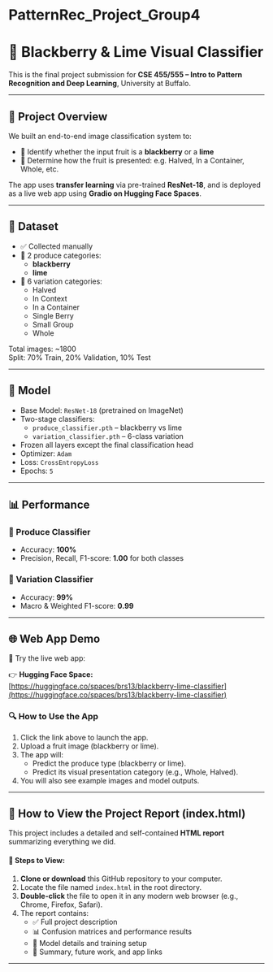 # PatternRec_Project_Group4
# 🍇 Blackberry & Lime Visual Classifier

This is the final project submission for **CSE 455/555 – Intro to Pattern Recognition and Deep Learning**, University at Buffalo.

---

## 📌 Project Overview

We built an end-to-end image classification system to:

- 🥝 Identify whether the input fruit is a **blackberry** or a **lime**
- 🧺 Determine how the fruit is presented: e.g. Halved, In a Container, Whole, etc.

The app uses **transfer learning** via pre-trained **ResNet-18**, and is deployed as a live web app using **Gradio on Hugging Face Spaces**.

---

## 📂 Dataset

- ✅ Collected manually
- 🎯 2 produce categories:
  - **blackberry**
  - **lime**
- 🎯 6 variation categories:
  - Halved
  - In Context
  - In a Container
  - Single Berry
  - Small Group
  - Whole

Total images: ~1800  
Split: 70% Train, 20% Validation, 10% Test

---

## 🧠 Model

- Base Model: `ResNet-18` (pretrained on ImageNet)
- Two-stage classifiers:
  - `produce_classifier.pth` – blackberry vs lime
  - `variation_classifier.pth` – 6-class variation
- Frozen all layers except the final classification head
- Optimizer: `Adam`
- Loss: `CrossEntropyLoss`
- Epochs: `5`

---

## 📊 Performance

### 🍇 Produce Classifier

- Accuracy: **100%**
- Precision, Recall, F1-score: **1.00** for both classes

### 🧺 Variation Classifier

- Accuracy: **99%**
- Macro & Weighted F1-score: **0.99**

---

## 🌐 Web App Demo

🧪 Try the live web app:

👉 **Hugging Face Space:**  
[https://huggingface.co/spaces/brs13/blackberry-lime-classifier](https://huggingface.co/spaces/brs13/blackberry-lime-classifier)

### 🔍 How to Use the App

1. Click the link above to launch the app.
2. Upload a fruit image (blackberry or lime).
3. The app will:
   - Predict the produce type (blackberry or lime).
   - Predict its visual presentation category (e.g., Whole, Halved).
4. You will also see example images and model outputs.

---

## 📄 How to View the Project Report (index.html)

This project includes a detailed and self-contained **HTML report** summarizing everything we did.

#### 🧾 Steps to View:

1. **Clone or download** this GitHub repository to your computer.
2. Locate the file named `index.html` in the root directory.
3. **Double-click** the file to open it in any modern web browser (e.g., Chrome, Firefox, Safari).
4. The report contains:
   - ✅ Full project description  
   - 📊 Confusion matrices and performance results  
   - 🧠 Model details and training setup  
   - 🚀 Summary, future work, and app links
---
